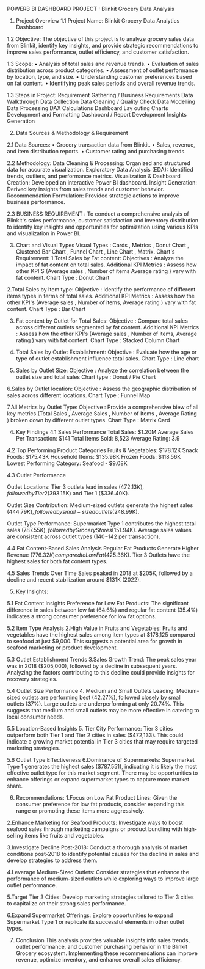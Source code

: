 POWERB BI DASHBOARD PROJECT : Blinkit  Grocery Data Analysis

1. Project Overview
1.1 Project Name:
Blinkit Grocery Data Analytics Dashboard

1.2 Objective:
The objective of this project is to analyze grocery sales data from Blinkit, identify key insights, and provide strategic recommendations to improve sales performance, outlet efficiency, and customer satisfaction.

1.3 Scope:
	• Analysis of total sales and revenue trends.
	• Evaluation of sales distribution across product categories.
	• Assessment of outlet performance by location, type, and size.
	• Understanding customer preferences based on fat content.
	• Identifying peak sales periods and overall revenue trends.

1.3 Steps in Project:
Requirement Gathering / Business Requirements
Data Walkthrough
Data Collection 
Data Cleaning / Quality Check
Data Modelling
Data Processing
DAX Calculations
Dashboard Lay outing
Charts Development and Formatting
Dashboard / Report Development
Insights Generation


2. Data Sources & Methodology &  Requirement

2.1 Data Sources:
•	Grocery transaction data from Blinkit.
•	Sales, revenue, and item distribution reports.
•	Customer rating and purchasing trends.

2.2 Methodology:
Data Cleaning & Processing: Organized and structured data for accurate visualization.
Exploratory Data Analysis (EDA): Identified trends, outliers, and performance metrics.
Visualization & Dashboard Creation: Developed an interactive Power BI dashboard.
Insight Generation: Derived key insights from sales trends and customer behavior.
Recommendation Formulation: Provided strategic actions to improve business performance.

2.3 BUSINESS REQUIREMENT :
To conduct a comprehensive analysis of Blinkit's sales performance, customer satisfaction and inventory distribution to identify key insights and opportunities for optimization using various KPIs and visualization in Power BI.


3. Chart and Visual Types
Visual Types : Cards , Metrics , Donut Chart , Clustered Bar Chart , Funnel Chart , Line Chart , Matrix.
Chart's Requirement:
1.Total Sales by Fat content:
	Objectives : Analyze the impact of fat content on total sales.
	Additional KPI Metrics : Assess how other KPI'S (Average sales , Number of items             Average rating ) vary with fat content.
	Chart Type : Donut Chart

2.Total Sales by Item type:
	Objective : Identify the performance of different items types in terms of total 	sales.
	Additional KPI Metrics : Assess how the other KPI's (Average sales , Number of 	items, Average rating ) vary with fat content.
	Chart Type : Bar Chart

3. Fat content by Outlet for Total Sales:
	Objective : Compare total sales across different outlets segmented by fat content.
	Additional KPI Metrics : Assess how the other KPI's (Average sales , Number of 	items, Average rating ) vary with fat content.
	Chart Type : Stacked Column Chart

4. Total Sales by Outlet Establishment:
	Objective : Evaluate how the age or type of outlet establishment influence total 
	sales.
	Chart Type : Line chart

5. Sales by Outlet Size:
	Objective : Analyze the correlation between the outlet size and total sales
	Chart type :  Donut / Pie Chart

6.Sales by Outlet location:
	Objective :  Assess the geographic distribution of sales across different locations.
	Chart Type : Funnel Map

7.All Metrics by Outlet Type:
	Objective : Provide a comprehensive biew of all key metrics (Total Sales , Average Sales , Number of Items , Average Rating ) broken down by different outlet types.
	Chart Type : Matrix Card


4. Key Findings
4.1 Sales Performance
Total Sales: $1.20M
Average Sales Per Transaction: $141
Total Items Sold: 8,523
Average Rating: 3.9

4.2 Top Performing Product Categories
Fruits & Vegetables: $178.12K
Snack Foods: $175.43K
Household Items: $135.98K
Frozen Foods: $118.56K
Lowest Performing Category: Seafood - $9.08K

4.3 Outlet Performance

Outlet Locations:
Tier 3 outlets lead in sales ($472.13K), followed by Tier 2 ($393.15K) and Tier 1 ($336.40K).

Outlet Size Contribution:
Medium-sized outlets generate the highest sales ($444.79K), followed by small-sized outlets ($248.99K).

Outlet Type Performance:
Supermarket Type 1 contributes the highest total sales ($787.55K), followed by Grocery Stores ($151.94K).
Average sales values are consistent across outlet types ($140-$142 per transaction).

4.4 Fat Content-Based Sales Analysis
Regular Fat Products Generate Higher Revenue ($776.32K) compared to Low Fat ($425.36K).
Tier 3 Outlets have the highest sales for both fat content types.

4.5 Sales Trends Over Time
Sales peaked in 2018 at $205K, followed by a decline and recent stabilization around $131K (2022).


5. Key Insights:

5.1 Fat Content Insights
Preference for Low Fat Products: The significant difference in sales between low fat (64.6%) and regular fat content (35.4%) indicates a strong consumer preference for low fat options.

5.2 Item Type Analysis
2.High Value in Fruits and Vegetables: Fruits and vegetables have the highest sales among item types at $178,125 compared to seafood at just $9,000. This suggests a potential area for growth in seafood marketing or product development.

5.3 Outlet Establishment Trends
3.Sales Growth Trend: The peak sales year was in 2018 ($205,000), followed by a decline in subsequent years. Analyzing the factors contributing to this decline could provide insights for recovery strategies.

5.4 Outlet Size Performance
4. Medium and Small Outlets Leading: Medium-sized outlets are performing best (42.27%), followed closely by small outlets (37%). Large outlets are underperforming at only 20.74%. This suggests that medium and small outlets may be more effective in catering to local consumer needs.

5.5 Location-Based Insights
5. Tier City Performance: Tier 3 cities outperform both Tier 1 and Tier 2 cities in sales ($472,133). This could indicate a growing market potential in Tier 3 cities that may require targeted marketing strategies.

5.6 Outlet Type Effectiveness
6.Dominance of Supermarkets: Supermarket Type 1 generates the highest sales ($787,551), indicating it is likely the most effective outlet type for this market segment. There may be opportunities to enhance offerings or expand supermarket types to capture more market share.


6. Recommendations:
1.Focus on Low Fat Product Lines: Given the consumer preference for low fat products, consider expanding this range or promoting these items more aggressively.
  
2.Enhance Marketing for Seafood Products: Investigate ways to boost seafood sales through marketing campaigns or product bundling with high-selling items like fruits and vegetables.

3.Investigate Decline Post-2018: Conduct a thorough analysis of market conditions post-2018 to identify potential causes for the decline in sales and develop strategies to address them.

4.Leverage Medium-Sized Outlets: Consider strategies that enhance the performance of medium-sized outlets while exploring ways to improve large outlet performance.

5.Target Tier 3 Cities: Develop marketing strategies tailored to Tier 3 cities to capitalize on their strong sales performance.

6.Expand Supermarket Offerings: Explore opportunities to expand Supermarket Type 1 or replicate its successful elements in other outlet types.


7. Conclusion
This analysis provides valuable insights into sales trends, outlet performance, and customer purchasing behavior in the Blinkit Grocery ecosystem. Implementing these recommendations can improve revenue, optimize inventory, and enhance overall sales efficiency.





